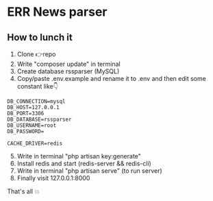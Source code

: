 # ERR News parser
## How to lunch it

1. Clone :point_right:repo
2. Write "composer update" in terminal
3. Create database rssparser (MySQL)
4. Copy/paste .env.example and rename it to .env and then edit some constant like:point_down:
````
DB_CONNECTION=mysql
DB_HOST=127.0.0.1
DB_PORT=3306
DB_DATABASE=rssparser
DB_USERNAME=root
DB_PASSWORD=

CACHE_DRIVER=redis
````
5. Write in terminal "php artisan key:generate"
6. Install redis and start (redis-server && redis-cli)
7. Write in terminal "php artisan serve" (to run server)
8. Finally visit 127.0.0.1:8000


That's all :boom: 
